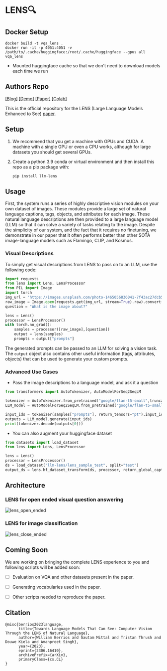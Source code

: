 # LENS🔍

## Docker Setup
```
docker build -t vqa_lens .
docker run -it -p 4051:4051 -v /path/to/.cache/huggingface:/root/.cache/huggingface --gpus all vqa_lens
```
- Mounted huggingface cache so that we don't need to download models each time we run

## Authors Repo

[[Blog]](https://contextual.ai/introducing-lens) [[Demo]](https://lens.contextual.ai/) [[Paper]](https://arxiv.org/abs/2306.16410) [[Colab]](https://colab.research.google.com/github/ContextualAI/lens/blob/main/notebooks/example_usage.ipynb)

This is the official repository for the LENS (Large Language Models Enhanced to See) [paper](https://arxiv.org/abs/2306.16410). 

## Setup

1. We recommend that you get a machine with GPUs and CUDA. A machine with a single GPU or even a CPU works, although for large datasets you should get several GPUs.


2.  Create a python 3.9 conda or virtual environment and then install this repo as a pip package with:
    ```bash
    pip install llm-lens
    ```

## Usage

First, the system runs a series of highly descriptive vision modules on your own dataset of images. These modules provide a large set of natural language captions, tags, objects, and attributes for each image. These natural language descriptions are then provided to a large language model (LLM) so that it can solve a variety of tasks relating to the image. Despite the simplicity of our system, and the fact that it requires no finetuning, we demonstrate in our paper that it often performs better than other SOTA image-language models such as Flamingo, CLIP, and Kosmos.


### Visual Descriptions

To simply get visual descriptions from LENS to pass on to an LLM, use the following code:

```python
import requests
from lens import Lens, LensProcessor
from PIL import Image
import torch
img_url = 'https://images.unsplash.com/photo-1465056836041-7f43ac27dcb5?w=720'
raw_image = Image.open(requests.get(img_url, stream=True).raw).convert('RGB')
question = "What is the image about?"

lens = Lens()
processor = LensProcessor()
with torch.no_grad():
    samples = processor([raw_image],[question])
    output = lens(samples)
    prompts = output["prompts"]
```

The generated prompts can be passed to an LLM for solving a vision task. The `output` object also contains other useful information (tags, attributes, objects) that can be used to generate your custom prompts.

### Advanced Use Cases

+ Pass the image descriptions to a language model, and ask it a question

<!-- #region -->
```python
from transformers import AutoTokenizer, AutoModelForSeq2SeqLM

tokenizer = AutoTokenizer.from_pretrained("google/flan-t5-small",truncation_side = 'left',padding = True)
LLM_model = AutoModelForSeq2SeqLM.from_pretrained("google/flan-t5-small")

input_ids = tokenizer(samples["prompts"], return_tensors="pt").input_ids
outputs = LLM_model.generate(input_ids)
print(tokenizer.decode(outputs[0]))
```
<!-- #endregion -->

+ You can also augment your huggingface dataset

<!-- #region -->
```python
from datasets import load_dataset
from lens import Lens, LensProcessor

lens = Lens()
processor = LensProcessor()
ds = load_dataset("llm-lens/lens_sample_test", split="test")   
output_ds = lens.hf_dataset_transform(ds, processor, return_global_caption = False)
```

## Architecture

### LENS for open ended visual question answering
![lens_open_ended](https://github.com/ContextualAI/lens/assets/20826878/e2e9d993-3ae8-43d8-9152-0e73340afa41)


### LENS for image classification
![lens_close_ended](https://github.com/ContextualAI/lens/assets/20826878/45f3ae43-e3e4-48fc-b424-1899445d5c6f)


## Coming Soon

We are working on bringing the complete LENS experience to you and following scripts will be added soon:

- [ ] Evaluation on VQA and other datasets present in the paper.
- [ ] Generating vocabularies used in the paper.
- [ ] Other scripts needed to reproduce the paper.


## Citation

```
@misc{berrios2023language,
      title={Towards Language Models That Can See: Computer Vision Through the LENS of Natural Language}, 
      author={William Berrios and Gautam Mittal and Tristan Thrush and Douwe Kiela and Amanpreet Singh},
      year={2023},
      eprint={2306.16410},
      archivePrefix={arXiv},
      primaryClass={cs.CL}
}
```
<!-- #endregion -->
